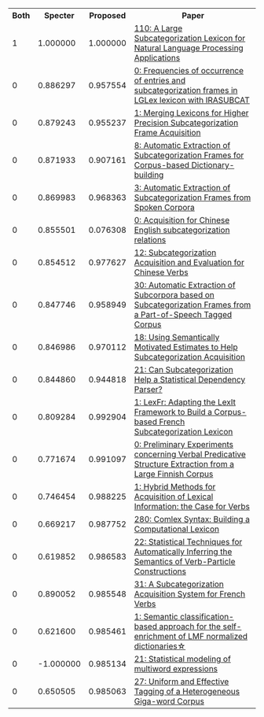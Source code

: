 <html><table><tr>
<th>Both</th>
<th>Specter</th>
<th>Proposed</th>
<th>Paper</th>
</tr>
<tr>
<td>1</td>
<td>1.000000</td>
<td>1.000000</td>
<td><a href="https://www.semanticscholar.org/paper/9a4182e790e4536221bbd6932e11557b83a94d34">110: A Large Subcategorization Lexicon for Natural Language Processing Applications</a></td>
</tr>
<tr>
<td>0</td>
<td>0.886297</td>
<td>0.957554</td>
<td><a href="https://www.semanticscholar.org/paper/33cf7b116a0b8493b09fd1ac717f57ed3ac82332">0: Frequencies of occurrence of entries and subcategorization frames in LGLex lexicon with IRASUBCAT</a></td>
</tr>
<tr>
<td>0</td>
<td>0.879243</td>
<td>0.955237</td>
<td><a href="https://www.semanticscholar.org/paper/593e7bea3ef0aca8be2ec1540f026d51ad64f69c">1: Merging Lexicons for Higher Precision Subcategorization Frame Acquisition</a></td>
</tr>
<tr>
<td>0</td>
<td>0.871933</td>
<td>0.907161</td>
<td><a href="https://www.semanticscholar.org/paper/c64344eec9b8992086726f0daf924981d0fee497">8: Automatic Extraction of Subcategorization Frames for Corpus-based Dictionary-building</a></td>
</tr>
<tr>
<td>0</td>
<td>0.869983</td>
<td>0.968363</td>
<td><a href="https://www.semanticscholar.org/paper/18c4decf5f5e5c507b603a08506d3f60003dea5e">3: Automatic Extraction of Subcategorization Frames from Spoken Corpora</a></td>
</tr>
<tr>
<td>0</td>
<td>0.855501</td>
<td>0.076308</td>
<td><a href="https://www.semanticscholar.org/paper/257da4cd74102350676bcc869c0f0e99d98834d9">0: Acquisition for Chinese English subcategorization relations</a></td>
</tr>
<tr>
<td>0</td>
<td>0.854512</td>
<td>0.977627</td>
<td><a href="https://www.semanticscholar.org/paper/dcacac51375716eccd8c6756e5159794c31618f4">12: Subcategorization Acquisition and Evaluation for Chinese Verbs</a></td>
</tr>
<tr>
<td>0</td>
<td>0.847746</td>
<td>0.958949</td>
<td><a href="https://www.semanticscholar.org/paper/fb2c7abdb946335af33c116f52e5b5ef16dea727">30: Automatic Extraction of Subcorpora based on Subcategorization Frames from a Part-of-Speech Tagged Corpus</a></td>
</tr>
<tr>
<td>0</td>
<td>0.846986</td>
<td>0.970112</td>
<td><a href="https://www.semanticscholar.org/paper/9ffb48e6890951127fd26963a5176ce83a65328f">18: Using Semantically Motivated Estimates to Help Subcategorization Acquisition</a></td>
</tr>
<tr>
<td>0</td>
<td>0.844860</td>
<td>0.944818</td>
<td><a href="https://www.semanticscholar.org/paper/f8851eef066c4c389bc2f79dbbca923fd30e7acb">21: Can Subcategorization Help a Statistical Dependency Parser?</a></td>
</tr>
<tr>
<td>0</td>
<td>0.809284</td>
<td>0.992904</td>
<td><a href="https://www.semanticscholar.org/paper/d6263ee7dbc004cc9dc322e0d73ec1c4fd16bdb8">1: LexFr: Adapting the LexIt Framework to Build a Corpus-based French Subcategorization Lexicon</a></td>
</tr>
<tr>
<td>0</td>
<td>0.771674</td>
<td>0.991097</td>
<td><a href="https://www.semanticscholar.org/paper/e7c93e686b3cd6d35889bd8a3b2ddc88bc48e494">0: Preliminary Experiments concerning Verbal Predicative Structure Extraction from a Large Finnish Corpus</a></td>
</tr>
<tr>
<td>0</td>
<td>0.746454</td>
<td>0.988225</td>
<td><a href="https://www.semanticscholar.org/paper/498f25da6fb3fc2f5e75dc25840050d617403ef5">1: Hybrid Methods for Acquisition of Lexical Information: the Case for Verbs</a></td>
</tr>
<tr>
<td>0</td>
<td>0.669217</td>
<td>0.987752</td>
<td><a href="https://www.semanticscholar.org/paper/ceee0c5d577c6d17926fd8c8bc6e590fbc7d813a">280: Comlex Syntax: Building a Computational Lexicon</a></td>
</tr>
<tr>
<td>0</td>
<td>0.619852</td>
<td>0.986583</td>
<td><a href="https://www.semanticscholar.org/paper/42997465f1a02eb057975cb3df5ff0f7e281d123">22: Statistical Techniques for Automatically Inferring the Semantics of Verb-Particle Constructions</a></td>
</tr>
<tr>
<td>0</td>
<td>0.890052</td>
<td>0.985548</td>
<td><a href="https://www.semanticscholar.org/paper/c905489487fee780133dc0690036608dc6f320b9">31: A Subcategorization Acquisition System for French Verbs</a></td>
</tr>
<tr>
<td>0</td>
<td>0.621600</td>
<td>0.985461</td>
<td><a href="https://www.semanticscholar.org/paper/9834cc070a8458b6c0e1a0e982e847b23123e343">1: Semantic classification-based approach for the self-enrichment of LMF normalized dictionaries☆</a></td>
</tr>
<tr>
<td>0</td>
<td>-1.000000</td>
<td>0.985134</td>
<td><a href="https://www.semanticscholar.org/paper/c629591978df67fe0ff233ade778a128d8c240db">21: Statistical modeling of multiword expressions</a></td>
</tr>
<tr>
<td>0</td>
<td>0.650505</td>
<td>0.985063</td>
<td><a href="https://www.semanticscholar.org/paper/107d6570425babade27da0d3678b8bbe508b686a">27: Uniform and Effective Tagging of a Heterogeneous Giga-word Corpus</a></td>
</tr>
</table></html>
